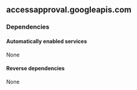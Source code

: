 ## accessapproval.googleapis.com

### Dependencies

#### Automatically enabled services

None

#### Reverse dependencies

None
